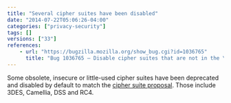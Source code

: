 ```yaml
---
title: "Several cipher suites have been disabled"
date: "2014-07-22T05:06:26-04:00"
categories: ["privacy-security"]
tags: []
versions: ["33"]
references:
    - url: "https://bugzilla.mozilla.org/show_bug.cgi?id=1036765"
      title: "Bug 1036765 – Disable cipher suites that are not in the \"Browser Cipher Suite\" proposal that are still enabled"
---
```

Some obsolete, insecure or little-used cipher suites have been deprecated and disabled by default to match the [cipher suite proposal](https://groups.google.com/d/topic/mozilla.dev.tech.crypto/duNhREcIAe8). Those include 3DES, Camellia, DSS and RC4.
